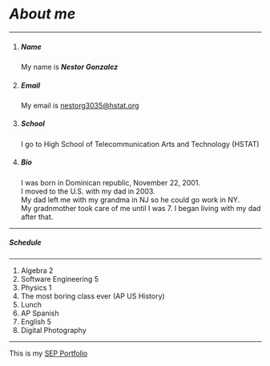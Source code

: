 # _About me_
---
1. ##### Name  
   My name is **_Nestor Gonzalez_** 
2. ##### Email  
   My email is nestorg3035@hstat.org  
3. ##### School  
   I go to High School of Telecommunication Arts and Technology (HSTAT)  
4. ##### Bio  
    I was born in Dominican republic, November 22, 2001.  
I moved to the U.S. with my dad in 2003.  
My dad left me with my grandma in NJ so he could go work in NY.  
My gradnmother took care of me until I was 7.  I began living with my dad after that.   
---
##### **Schedule** 
---
 1. Algebra 2   
 2. Software Engineering 5
 3. Physics 1 
 4. The most boring class ever (AP US History)
 5. Lunch
 6. AP Spanish
 7. English 5
 8. Digital Photography
---
This is my [SEP Portfolio](https://sites.google.com/a/hstat.org/nestorg3035--sep10/)
